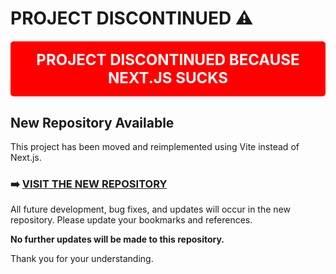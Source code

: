 # PROJECT DISCONTINUED ⚠️

<div style="background-color: #ff0000; color: white; padding: 15px; font-size: 24px; font-weight: bold; text-align: center; margin: 20px 0; border-radius: 5px;">
PROJECT DISCONTINUED BECAUSE NEXT.JS SUCKS
</div>

## New Repository Available

This project has been moved and reimplemented using Vite instead of Next.js.

### ➡️ [VISIT THE NEW REPOSITORY](https://github.com/Gyaanendra/ias-irco-website-vite)

All future development, bug fixes, and updates will occur in the new repository. Please update your bookmarks and references.

**No further updates will be made to this repository.**

Thank you for your understanding.

